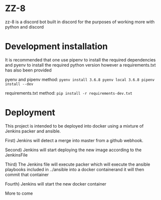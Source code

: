# ZZ-8
zz-8 is a discord bot built in discord for the purposes of working more with python and discord

# Development installation
It is recommended that one use pipenv to install the required dependencies and pyenv to install
the required python version however a requirements.txt has also been provided

pyenv and pipenv method: `pyenv install 3.6.8
												 pyenv local 3.6.8
												 pipenv install --dev`

requirements.txt method: `pip install -r requirements-dev.txt`

# Deployment
This project is intended to be deployed into docker using a mixture of Jenkins packer and ansible.

First) Jenkins will detect a merge into master from a github webhook.

Second) Jenkins will start deploying the new image according to the JenkinsFile

Third) The Jenkins file will execute packer which will execute the ansible playbooks 
included in ../ansible into a docker containerand it will then commit that container

Fourth) Jenkins will start the new docker container

More to come
